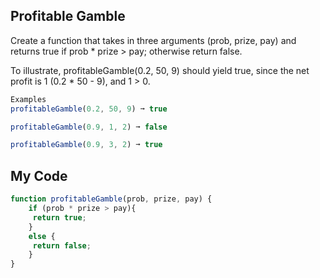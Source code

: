 ## Profitable Gamble

Create a function that takes in three arguments (prob, prize, pay) and returns true if prob * prize > pay; otherwise return false.

To illustrate, profitableGamble(0.2, 50, 9) should yield true, since the net profit is 1 (0.2 * 50 - 9), and 1 > 0.
```js
Examples
profitableGamble(0.2, 50, 9) ➞ true

profitableGamble(0.9, 1, 2) ➞ false

profitableGamble(0.9, 3, 2) ➞ true
```

## My Code
```js
function profitableGamble(prob, prize, pay) {
	if (prob * prize > pay){
	 return true;
	}
	else {
	 return false;
	}
}
```

